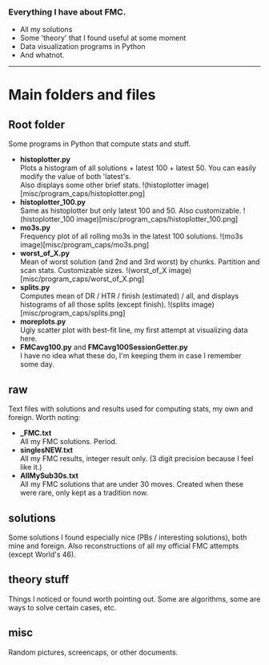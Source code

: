 ### Everything I have about FMC.  
- All my solutions
- Some 'theory' that I found useful at some moment
- Data visualization programs in Python
- And whatnot.

---

# Main folders and files

## Root folder
Some programs in Python that compute stats and stuff.
- **histoplotter.py**  
  Plots a histogram of all solutions + latest 100 + latest 50. You can easily modify the value of both 'latest's.  
  Also displays some other brief stats.
  !(histoplotter image)[misc/program_caps/histoplotter.png]
- **histoplotter_100.py**  
  Same as histoplotter but only latest 100 and 50. Also customizable.
  !(histoplotter_100 image)[misc/program_caps/histoplotter_100.png]
- **mo3s.py**  
  Frequency plot of all rolling mo3s in the latest 100 solutions.
  !(mo3s image)[misc/program_caps/mo3s.png]
- **worst_of_X.py**  
  Mean of worst solution (and 2nd and 3rd worst) by chunks. Partition and scan stats. Customizable sizes.
  !(worst_of_X image)[misc/program_caps/worst_of_X.png]
- **splits.py**  
  Computes mean of DR / HTR / finish (estimated) / all, and displays histograms of all those splits (except finish).
  !(splits image)[misc/program_caps/splits.png]
- **moreplots.py**  
  Ugly scatter plot with best-fit line, my first attempt at visualizing data here.
- **FMCavg100.py** and **FMCavg100SessionGetter.py**  
  I have no idea what these do, I'm keeping them in case I remember some day.
  
## raw
Text files with solutions and results used for computing stats, my own and foreign. Worth noting:
- **_FMC.txt**  
  All my FMC solutions. Period.
- **singlesNEW.txt**  
  All my FMC results, integer result only. (3 digit precision because I feel like it.)
- **AllMySub30s.txt**  
  All my FMC solutions that are under 30 moves. Created when these were rare, only kept as a tradition now.
  
## solutions
Some solutions I found especially nice (PBs / interesting solutions), both mine and foreign.
Also reconstructions of all my official FMC attempts (except World's 46).

## theory stuff
Things I noticed or found worth pointing out. Some are algorithms, some are ways to solve certain cases, etc.

## misc
Random pictures, screencaps, or other documents.
